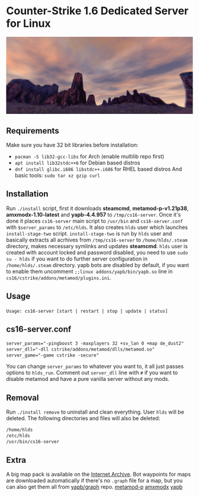 # Counter-Strike 1.6 Dedicated Server for Linux

![logo](images/logo.jpg)

## Requirements

Make sure you have 32 bit libraries before installation:
- `pacman -S lib32-gcc-libs` for Arch (enable multilib repo first)
- `apt install lib32stdc++6` for Debian based distros
- `dnf install glibc.i686 libstdc++.i686` for RHEL based distros
And basic tools: `sudo tar xz gzip curl`

## Installation

Run `./install` script, first it downloads **steamcmd**, **metamod-p-v1.21p38**, **amxmodx-1.10-latest** and **yapb-4.4.957** to `/tmp/cs16-server`.
Once it's done it places `cs16-server` main script to `/usr/bin` and `cs16-server.conf` with `$server_params` to `/etc/hlds`.
It also creates `hlds` user which launches `install-stage-two` script.
`install-stage-two` is run by `hlds` user and basically extracts all acrhives from `/tmp/cs16-server` to `/home/hlds/.steam` directory, makes necessary symlinks and updates **steamcmd**.
`hlds` user is created with account locked and password disabled, you need to use `sudo su - hlds` if you want to do further server configuration in `/home/hlds/.steam` directory.
yapb bots are disabled by default, if you want to enable them uncomment `;;linux addons/yapb/bin/yapb.so` line in `cs16/cstrike/addons/metamod/plugins.ini`.

## Usage

`Usage: cs16-server [start | restart | stop | update | status]`

## cs16-server.conf

```
server_params="-pingboost 3 -maxplayers 32 +sv_lan 0 +map de_dust2"
server_dll="-dll cstrike/addons/metamod/dlls/metamod.so"
server_game="-game cstrike -secure"
```
You can change `server_params` to whatever you want to, it all just passes options to `hlds_run`.
Comment out `server_dll` line with `#` if you want to disable metamod and have a pure vanilla server without any mods.

## Removal

Run `./install remove` to uninstall and clean everything.
User `hlds` will be deleted. The following directories and files will also be deleted:
```
/home/hlds
/etc/hlds
/usr/bin/cs16-server
```

## Extra

A big map pack is available on the [Internet Archive](https://archive.org/details/cs-1.6-mega-map-pack-v-2018.1.7z).
Bot waypoints for maps are downloaded automatically if there's no `.graph` file for a map, but you can also get them all from [yapb/graph](https://github.com/yapb/graph) repo.
[metamod-p](https://github.com/Bots-United/metamod-p)
[amxmodx](https://github.com/alliedmodders/amxmodx)
[yapb](https://github.com/yapb/yapb)
